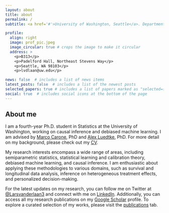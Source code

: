 ```yaml
---
layout: about
title: about
permalink: /
subtitle: <a href='#'>University of Washington, Seattle</a>. Department of Statistics

profile:
  align: right
  image: prof_pic.jpeg
  image_circular: true # crops the image to make it circular
  address: >
    <p>B313</p>
    <p>Padelford Hall, Northeast Stevens Way</p>
    <p>Seattle, WA 98103</p>
    <p>lvdlaan@uw.edu</p>

news: false  # includes a list of news items
latest_posts: false  # includes a list of the newest posts
selected_papers: true # includes a list of papers marked as "selected={true}"
social: true  # includes social icons at the bottom of the page
---
```


## About me

I am a fourth-year Ph.D. student in Statistics at the University of Washington, working on causal inference and debiased machine learning. I am advised by [Marco Carone](http://faculty.washington.edu/mcarone/about.html), PhD and [Alex Luedtke](http://www.alexluedtke.com), PhD. For more detail on my background, please check out my [CV](https://larsvanderlaan.github.io/cv/).


My research interests encompass a wide range of areas, including semiparametric statistics, statistical learning and calibration theory, debiased machine learning, and causal inference. I am enthusiastic about applying these methodologies to various domains, such as survival and longitudinal data analysis, inference on heterogeneous treatment effects, and personalized decision-making.

For the latest updates on my research, you can follow me on Twitter at [@Larsvanderlaan3](https://twitter.com/LarsvanderLaan3) and connect with me on [LinkedIn](https://www.linkedin.com/in/lars-van-der-laan-32367615b/). Additionally, you can access all my research publications on my [Google Scholar](https://scholar.google.com/citations?user=0bwP0i4AAAAJ&hl=en) profile. To explore a curated selection of my works, please visit the [publications](https://larsvanderlaan.github.io/publications/) tab. 

 
 
